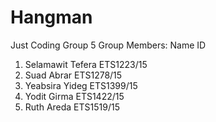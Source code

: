 # Hangman
Just Coding
Group 5
Group Members:
Name                                            ID
1. Selamawit Tefera                        ETS1223/15
2. Suad Abrar                              ETS1278/15
3. Yeabsira Yideg                          ETS1399/15
4. Yodit Girma                             ETS1422/15
5. Ruth Areda                              ETS1519/15
